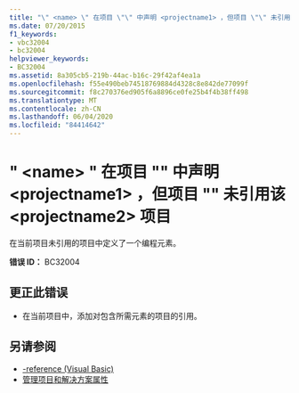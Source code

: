 ```yaml
---
title: "\" <name> \" 在项目 \"\" 中声明 <projectname1> ，但项目 \"\" 未引用该 <projectname2> 项目"
ms.date: 07/20/2015
f1_keywords:
- vbc32004
- bc32004
helpviewer_keywords:
- BC32004
ms.assetid: 8a305cb5-219b-44ac-b16c-29f42af4ea1a
ms.openlocfilehash: f55e490beb74518769884d4328c8e842de77099f
ms.sourcegitcommit: f8c270376ed905f6a8896ce0fe25b4f4b38ff498
ms.translationtype: MT
ms.contentlocale: zh-CN
ms.lasthandoff: 06/04/2020
ms.locfileid: "84414642"
---
```

# <a name="name-is-declared-in-project-projectname1-which-is-not-referenced-by-project-projectname2"></a>" \<name> " 在项目 "" 中声明 \<projectname1> ，但项目 "" 未引用该 \<projectname2> 项目
在当前项目未引用的项目中定义了一个编程元素。  
  
 **错误 ID：** BC32004  
  
## <a name="to-correct-this-error"></a>更正此错误  
  
- 在当前项目中，添加对包含所需元素的项目的引用。  
  
## <a name="see-also"></a>另请参阅

- [-reference (Visual Basic)](../reference/command-line-compiler/reference.md)
- [管理项目和解决方案属性](/visualstudio/ide/managing-project-and-solution-properties)
